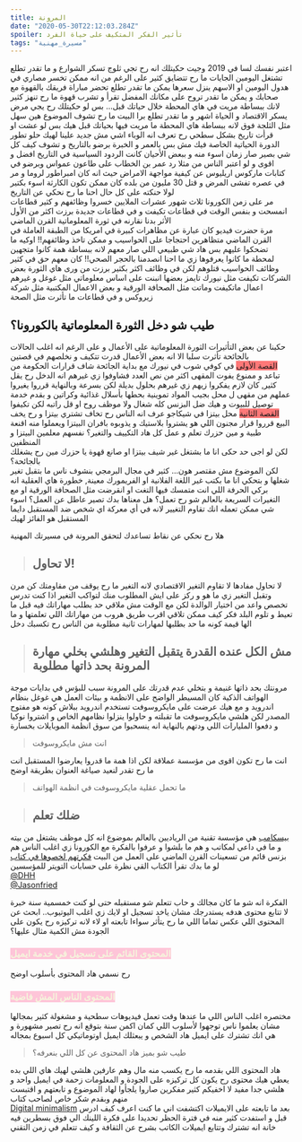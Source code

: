 ```yaml
---
title: المرونة
date: "2020-05-30T22:12:03.284Z"
spoiler: تأثير الفكر المتكيف على حياة الفرد
tags: "مسيرة_مهنية"
---
```

اعتبر نفسك لسا في 2019
وجيت حكيتلك انه رح تجي ثلوج تسكر الشوارع و ما تقدر تطلع تشتغل اليومين الجايات ما رح تتضايق كثير على الرغم من انه ممكن تخسر مصاري في هدول اليومين او الاسهم ينزل سعرها يمكن ما تقدر تطلع تحضر مباراة فريقك بالقهوة مع صحابك و يمكن ما تقدر تروح على مكانك المفضل تقرأ و تشرب قهوة ما رح تنهز كثير لانك ببساطة مريت في هاي المحطة خلال حياتك قبل... بس لو حكيتلك رح يجي مرض يسكر الاقتصاد و الحياة اشهر و ما تقدر تطلع برا البيت ما رح تشوف الموضوع هين  سهل مثل الثلجة فوق لانه ببساطة هاي المحطة ما مريت فيها بحياتك قبل هيك بس لو عشت او قرأت تاريخ بشكل سطحي رح تعرف انه الوباء اشي مش جديد علينا لهيك حلو تطور الدورة الحياتية الخاصة فيك مش بس بالعمر و الخبرة برضو بالتاريخ و تشوف كيف كل شي بصير صار زمان اسوء منه و ببعض الأحيان كانت الردود السياسية في التاريخ افضل و اقوى و لو اعتبر الناس من مثلا رد عمر بن الخطاب على طاعون عمواس وبرضو في كتابات ماركوس اريليوس عن كيفية مواجهة الامراض حيث انه كان امبراطور لروما و مر في عصره تفشى المرض و قتل 30 مليون من بلده كان ممكن تكون الكارثة اسوء بكتير لولا حنكته على كل حال احنا ما رح نحكي عن التاريخ 
<br>
مر على زمن الكورونا ثلاث شهور عشرات الملايين خسروا وظائفهم و كثير قطاعات انمسحت و بنفس الوقت في قطاعات تكيفت و في قطاعات جديدة برزت اكثر من الأول 
<br>
الأثر بدنا نقارنه في ثورة المعلوماتية القرن الماضي
<br>
 مرة حضرت فيديو كان عبارة عن مظاهرات كبيرة في امريكا من الطبقة العاملة في القرن الماضي متظاهرين احتجاجا على الحواسيب و ممكن تاخذ وظائفهم!! اوكيه ما تضحكوا عليهم بس هاد شي طبيعي اللي صار معهم لانه ببساطة همة كانوا متجهين لمحطة ما كانوا يعرفوها زي ما احنا انصدمنا بالحجر الصحي!! كان معهم حق في كثير وظائف الحواسيب قتلوهم لكن في وظائف اكثر بكثير برزت من ورى هاي الثورة بعض الشركات تكيفت  مثل نيورك تايمز بعضها انبنت على اساس معلوماتي مثل غوغل و غيرهم اعمال ماتكيفت وماتت مثل الصحافة الورقية و بعض الاعمال المكتبية مثل شركة زيروكس و في قطاعات ما تأثرت مثل الصحة
<br>
## طيب شو دخل الثورة المعلوماتية بالكورونا؟
حكينا عن بعض التأثيرات الثورة المعلوماتية على الأعمال و على الرغم انه اغلب الحالات بالجائحة تأثرت  سلبا الا انه بعض الأعمال قدرت تتكيف و نخلصهم في قصتين
<br>
<span style="background: rgba(255, 50, 50, 0.65)">القصة الأولى</span>
 في كوفي شوب في نيورك مع بداية الجائحة شاف قرارات الحكومة من تباعد و ممنوع يفوت المقهى اكثر من نص العدد فشاوفوا زي غيرهم انه الدخل رح يقل كثير, كان لازم يفكروا زيهم زي غيرهم بحلول بديلة لكن بسرعة وبالنهاية قرروا يغيروا عملهم من مقهى ل محل بجيب المواد تموينية بحطها بأسلال غذائية وكراتين و بقدم خدمة توصيل للبيوت و هيك ضل البزنس كله شغال ولا موظف روح او قل راتبه لكن تكيفوا<br>
 <span style="background: rgba(255, 50, 50, 0.65)">القصة الثانية</span>
 محل بيتزا في شيكاجو عرف انه الناس رح تخاف تشتري بيتزا و رح يخف البيع قرروا قرار مجنون اللي هو يشتروا بلاستيك و يذوبوه بافران البيتزا ويعملوا منه اقنعة طبية و مين حزرك تعلم و عمل كل هاد التكييف والتغير؟ نفسهم معلمين البيتزا و المنظفين
 <br>
 لكن لو اجى حد حكى انا ما بشتغل غير شيف بيتزا او صانع قهوة يا حزرك مين رح يشغلك بالجائحة؟<br> 
 لكن الموضوع مش مقتصر هون... كثير في مجال البرمجي بنشوف ناس ما بتقبل تغير شغلها و بتحكي انا ما بكتب غير اللغة الفلانية او الفريمورك معينة, خطورة هاي العقلية انه بركي الحرفة اللي انت متمسك فيها التغت او انقرضت مثل الصحافة الورقية او مع التغيرات السريعة بالعالم شو رح تعمل؟ هل معناها بدك تصير عاطل عن العمل؟ اسوء شي ممكن تعمله انك تقاوم التغيير لانه في أي معركة اي شخص ضد المستقبل دايما المستقبل هو الفائز لهيك <br>

هلا رح نحكي عن نقاط تساعدك لتحقق المرونة في مسيرتك المهنية

> ## لا تحاول!

لا تحاول مفادها لا تقاوم التغير الاقتصادي لانه التغير ما رح يوقف من مقاومتك كن مرن وتقبل التغير زي ما هو و ركز على ايش المطلوب منك لتواكب التغير اذا كنت تدرس تخصص واعد من اختيار الوالدة لكن مع الوقت مش ملاقي حد بطلب مهاراتك فيه قبل ما تعيط و تلوم البلد فكر كيف ممكن تلاقي اقرب طريق هروب من مهاراتك اللي تعلمتها و ما الها قيمة كونه ما حد بطلبها لمهارات ثانية مطلوبة من الناس رح تكسبك دخل


> ##  مش الكل عنده القدرة يتقبل التغير وهلشي بخلي مهارة المرونة بحد ذاتها مطلوبة

 مرونتك بحد ذاتها غنيمة و بتخلي عدم قدرتك على المرونة سبب للبؤس في بدايات موجة الهواتف الذكية كان المسيطر الواضح على الانظمة و بيئات العمل هي غوغل بنظام اندرويد و مع هيك عرضت على مايكروسوفت تستخدم اندرويد ببلاش كونه هو مفتوح المصدر لكن هلشي مايكروسوفت ما تقبلته و حاولوا ينزلوا نظامهم الخاص و اشتروا نوكيا و دفعوا المليارات اللي ودتهم بالنهاية انه ينسحبوا من سوق انظمة الموبايلات بخسارة

> انت مش مايكروسوفت

 انت ما رح تكون اقوى من مؤسسة عملاقة لكن اذا همة ما قدروا يعارضوا المستقبل انت ما رح تقدر لنعيد صياغة العنوان بطريقة اوضح
> ما تحمل عقلية مايكروسوفت في انظمة الهواتف


> ## ضلك تعلم

<a href="https://basecamp.com/">بيسكامب</a>
هي مؤسسة تقنية من الرياديين بالعالم بموضوع انه كل موظف يشتغل من بيته و ما في داعي لمكاتب و هم ما بلشوا و عرفوا بالفكرة مع الكورونا زي اغلب الناس هم بزنس قائم من تسعينات القرن الماضي على العمل من البيت  <a href="https://basecamp.com/books/rework">فكرتهم لخصوها في كتاب </a>
لو ما بدك تقرأ الكتاب القي نظرة على حسابات التويتر للمؤسسين <br>
<a href="https://twitter.com/dhh">@DHH</a><br>
<a href="https://twitter.com/jasonfried">@Jasonfried</a><br>

الفكرة انه شو ما كان مجالك و حاب تتعلم شو مستقبله حتى لو كنت خمسمية سنة خبرة لا تتابع محتوى هدفه يستدرجك مشان ياخد تسجيل او لايك زي اغلب اليوتيوب.. ابحث عن المحتوى اللي عكس تماما اللي ما رح يتأثر سواءا تابعته او لاء لانه تركيزه رح يكون على الجودة مش الكمية
مثال عليها؟<br>
### <span style="background-color: rgba(255, 168, 197, 0.65);color:beige">المحتوى القائم على تسجيل في خدمة ايميل</span>

رح نسمي هاد المحتوى بأسلوب اوضح 

### <span style="background-color: rgba(255, 168, 197, 0.65);color:beige">المحتوى الناس المش فاضية</span>

مختصره اغلب الناس اللي ما عندها وقت تعمل فيديوهات سطحية و مشغولة كثير بمجالها مشان يعلموا ناس توجهوا ﻷسلوب اللي  كمان اكمن سنة بتوقع انه رح تصير مشهورة و هي انك تشترك على ايميل هاد الشخص و يبعثلك ايميل اوتوماتيكي كل اسبوع بمجاله
<br>

>  طيب شو بميز هاد المحتوى عن كل اللي بنعرفه؟

هاد المحتوى اللي بقدمه ما رح يكسب منه مال وهم عارفين هلشي لهيك هاي اللي بده يعطي هيك محتوى رح يكون كل تركيزه على الجودة و المعلومات زحمة في ايميل واحد و هلشي جدا مفيد لا اخفيكم كثير مفكرين صاروا يلجأوا لهاد الموضوع و تابعتهم و اقتبست منهم وبقدم شكر خاص لصاحب كتاب <br>
<a href="https://www.calnewport.com/">Digital minimalism</a>
بعد ما تابعته على الايميلات اكتشفت اني ما كنت اعرف كيف ادرس قبل و استفدت كثير منه في فترة الحظر تحديدا 
على فكرة اللينك الي فوق بسطرين فيه خانة انه تشترك وتتابع ايميلات الكاتب بشرح عن الثقافة و كيف تتعلم في زمن التقني


